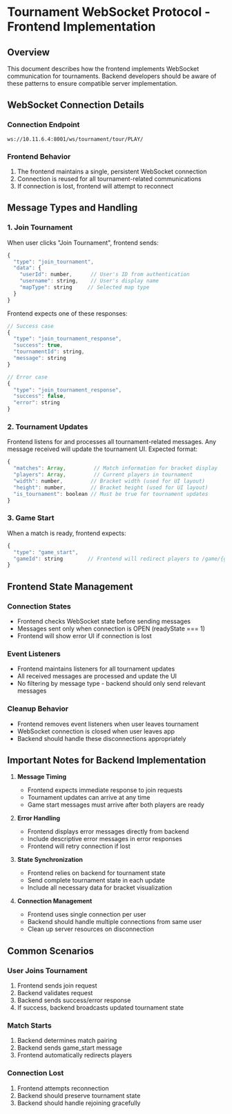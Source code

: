 # Tournament WebSocket Protocol - Frontend Implementation

## Overview
This document describes how the frontend implements WebSocket communication for tournaments. Backend developers should be aware of these patterns to ensure compatible server implementation.

## WebSocket Connection Details

### Connection Endpoint
```
ws://10.11.6.4:8001/ws/tournament/tour/PLAY/
```

### Frontend Behavior
1. The frontend maintains a single, persistent WebSocket connection
2. Connection is reused for all tournament-related communications
3. If connection is lost, frontend will attempt to reconnect

## Message Types and Handling

### 1. Join Tournament
When user clicks "Join Tournament", frontend sends:
```javascript
{
  "type": "join_tournament",
  "data": {
    "userId": number,      // User's ID from authentication
    "username": string,    // User's display name
    "mapType": string     // Selected map type
  }
}
```

Frontend expects one of these responses:
```javascript
// Success case
{
  "type": "join_tournament_response",
  "success": true,
  "tournamentId": string,
  "message": string
}

// Error case
{
  "type": "join_tournament_response",
  "success": false,
  "error": string
}
```

### 2. Tournament Updates
Frontend listens for and processes all tournament-related messages. Any message received will update the tournament UI. Expected format:
```javascript
{
  "matches": Array,         // Match information for bracket display
  "players": Array,         // Current players in tournament
  "width": number,         // Bracket width (used for UI layout)
  "height": number,        // Bracket height (used for UI layout)
  "is_tournament": boolean // Must be true for tournament updates
}
```

### 3. Game Start
When a match is ready, frontend expects:
```javascript
{
  "type": "game_start",
  "gameId": string        // Frontend will redirect players to /game/{gameId}
}
```

## Frontend State Management

### Connection States
- Frontend checks WebSocket state before sending messages
- Messages sent only when connection is OPEN (readyState === 1)
- Frontend will show error UI if connection is lost

### Event Listeners
- Frontend maintains listeners for all tournament updates
- All received messages are processed and update the UI
- No filtering by message type - backend should only send relevant messages

### Cleanup Behavior
- Frontend removes event listeners when user leaves tournament
- WebSocket connection is closed when user leaves app
- Backend should handle these disconnections appropriately

## Important Notes for Backend Implementation

1. **Message Timing**
   - Frontend expects immediate response to join requests
   - Tournament updates can arrive at any time
   - Game start messages must arrive after both players are ready

2. **Error Handling**
   - Frontend displays error messages directly from backend
   - Include descriptive error messages in error responses
   - Frontend will retry connection if lost

3. **State Synchronization**
   - Frontend relies on backend for tournament state
   - Send complete tournament state in each update
   - Include all necessary data for bracket visualization

4. **Connection Management**
   - Frontend uses single connection per user
   - Backend should handle multiple connections from same user
   - Clean up server resources on disconnection

## Common Scenarios

### User Joins Tournament
1. Frontend sends join request
2. Backend validates request
3. Backend sends success/error response
4. If success, backend broadcasts updated tournament state

### Match Starts
1. Backend determines match pairing
2. Backend sends game_start message
3. Frontend automatically redirects players

### Connection Lost
1. Frontend attempts reconnection
2. Backend should preserve tournament state
3. Backend should handle rejoining gracefully
